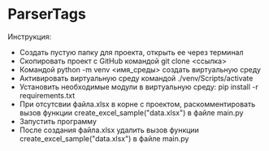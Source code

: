 # ParserTags
Инструкция:
- Создать пустую папку для проекта, открыть ее через терминал
- Скопировать проект с GitHub командой git clone <ссылка>
- Командой python -m venv <имя_среды> создать виртуальную среду
- Активировать виртуальную среду командой ./venv/Scripts/activate
- Установить необходимые модули в виртуальную среду: pip install -r requirements.txt
- При отсутсвии файла.xlsx в корне с проектом, раскомментировать вызов функции create_excel_sample("data.xlsx") в файле main.py
- Запустить программу
- После создания файла.xlsx удалить вызов функции create_excel_sample("data.xlsx") в файле main.py
